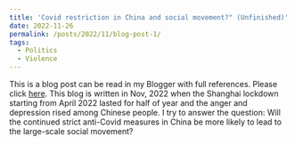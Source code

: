 ```yaml
---
title: 'Covid restriction in China and social movement?" (Unfinished)'
date: 2022-11-26
permalink: /posts/2022/11/blog-post-1/
tags:
  - Politics
  - Violence
---
```

This is a blog post can be read in my Blogger with full references. Please click [here](https://wangyinzhao.blogspot.com/2022/11/will-continued-strict-anti-covid.html). This blog is written in Nov, 2022 when the Shanghai lockdown starting from April 2022 lasted for half of year and the anger and depression rised among Chinese people. I try to answer the question: Will the continued strict anti-Covid measures in China be more likely to lead to the large-scale social movement? 






